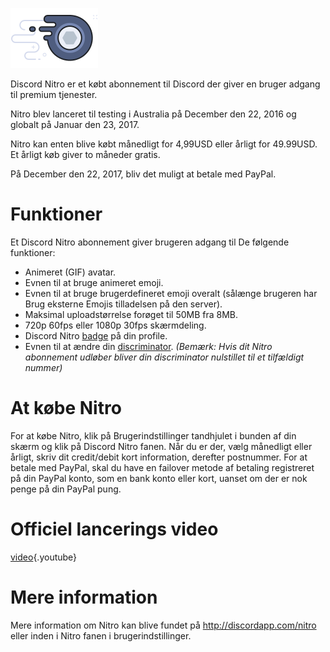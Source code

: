 <!-- TITLE: Nitro -->
<!-- SUBTITLE: Støt Discords Udvikling -->

![Nitrobadge](/uploads/nitro/nitrobadge.png "Nitrobadge")

Discord Nitro er et købt abonnement til Discord der giver en bruger adgang til premium tjenester.

Nitro blev lanceret til testing i Australia på December den 22, 2016 og globalt på Januar den 23, 2017.

Nitro kan enten blive købt månedligt for 4,99USD eller årligt for 49.99USD. Et årligt køb giver to måneder gratis.

På December den 22, 2017, bliv det muligt at betale med PayPal.

# Funktioner
Et Discord Nitro abonnement giver brugeren adgang til De følgende funktioner:

* Animeret (GIF) avatar.
* Evnen til at bruge animeret emoji.
* Evnen til at bruge brugerdefineret emoji overalt (sålænge brugeren har Brug eksterne Emojis tilladelsen på den server).
* Maksimal uploadstørrelse forøget til 50MB fra 8MB.
* 720p 60fps eller 1080p 30fps skærmdeling.
* Discord Nitro [badge](/badges) på din profile.
* Evnen til at ændre din [discriminator](/discriminator). *(Bemærk: Hvis dit Nitro abonnement udløber bliver din discriminator nulstillet til et tilfældigt nummer)*

# At købe Nitro
For at købe Nitro, klik på Brugerindstillinger tandhjulet i bunden af din skærm og klik på Discord Nitro fanen. Når du er der, vælg månedligt eller årligt, skriv dit credit/debit kort information, derefter postnummer. For at betale med PayPal, skal du have en failover metode af betaling registreret på din PayPal konto, som en bank konto eller kort, uanset om der er nok penge på din PayPal pung.
# Officiel lancerings video

[video](https://www.youtube.com/watch?v=psIIWROIvtM){.youtube}


# Mere information
Mere information om Nitro kan blive fundet på http://discordapp.com/nitro eller inden i Nitro fanen i brugerindstillinger.
